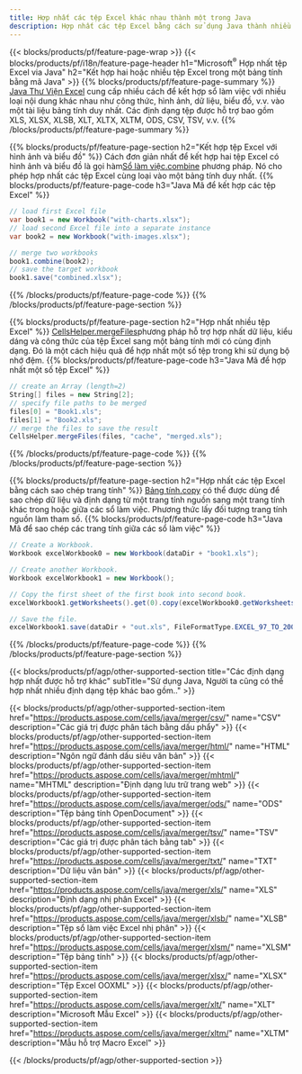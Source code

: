 ```yaml
---
title: Hợp nhất các tệp Excel khác nhau thành một trong Java
description: Hợp nhất các tệp Excel bằng cách sử dụng Java thành nhiều trang tính hoặc một trang tính. Hợp nhất, kết hợp hoặc nối các tài liệu Excel thành PDF, Hình ảnh và HTML.
---
```

{{< blocks/products/pf/feature-page-wrap >}}
{{< blocks/products/pf/i18n/feature-page-header h1="Microsoft<sup>&reg;</sup> Hợp nhất tệp Excel via Java" h2="Kết hợp hai hoặc nhiều tệp Excel trong một bảng tính bằng mã Java" >}}
{{% blocks/products/pf/feature-page-summary %}}
[Java Thư Viện Excel](/cells/vi/java/) cung cấp nhiều cách để kết hợp sổ làm việc với nhiều loại nội dung khác nhau như công thức, hình ảnh, dữ liệu, biểu đồ, v.v. vào một tài liệu bảng tính duy nhất. Các định dạng tệp được hỗ trợ bao gồm XLS, XLSX, XLSB, XLT, XLTX, XLTM, ODS, CSV, TSV, v.v.
{{% /blocks/products/pf/feature-page-summary %}}

{{% blocks/products/pf/feature-page-section h2="Kết hợp tệp Excel với hình ảnh và biểu đồ" %}}
 Cách đơn giản nhất để kết hợp hai tệp Excel có hình ảnh và biểu đồ là gọi hàm[Sổ làm việc.combine](https://reference.aspose.com/cells/java/com.aspose.cells/workbook#combine(com.aspose.cells.Workbook)) phương pháp. Nó cho phép hợp nhất các tệp Excel cùng loại vào một bảng tính duy nhất.
{{% blocks/products/pf/feature-page-code h3="Java Mã để kết hợp các tệp Excel" %}}

```cs
// load first Excel file
var book1 = new Workbook("with-charts.xlsx");
// load second Excel file into a separate instance
var book2 = new Workbook("with-images.xlsx");

// merge two workbooks
book1.combine(book2);
// save the target workbook 
book1.save("combined.xlsx");
```
{{% /blocks/products/pf/feature-page-code %}}
{{% /blocks/products/pf/feature-page-section %}}

{{% blocks/products/pf/feature-page-section h2="Hợp nhất nhiều tệp Excel" %}}
[CellsHelper.mergeFiles](https://reference.aspose.com/cells/java/com.aspose.cells/cellshelper#mergeFiles)phương pháp hỗ trợ hợp nhất dữ liệu, kiểu dáng và công thức của tệp Excel sang một bảng tính mới có cùng định dạng. Đó là một cách hiệu quả để hợp nhất một số tệp trong khi sử dụng bộ nhớ đệm.
{{% blocks/products/pf/feature-page-code h3="Java Mã để hợp nhất một số tệp Excel" %}}

```cs
// create an Array (length=2)
String[] files = new String[2];
// specify file paths to be merged
files[0] = "Book1.xls";
files[1] = "Book2.xls";
// merge the files to save the result
CellsHelper.mergeFiles(files, "cache", "merged.xls");

```
{{% /blocks/products/pf/feature-page-code %}}
{{% /blocks/products/pf/feature-page-section %}}

{{% blocks/products/pf/feature-page-section h2="Hợp nhất các tệp Excel bằng cách sao chép trang tính" %}}
[Bảng tính.copy](https://reference.aspose.com/cells/java/com.aspose.cells/worksheet#copy(com.aspose.cells.Worksheet)) có thể được dùng để sao chép dữ liệu và định dạng từ một trang tính nguồn sang một trang tính khác trong hoặc giữa các sổ làm việc. Phương thức lấy đối tượng trang tính nguồn làm tham số.
{{% blocks/products/pf/feature-page-code h3="Java Mã để sao chép các trang tính giữa các sổ làm việc" %}}

```cs
// Create a Workbook.
Workbook excelWorkbook0 = new Workbook(dataDir + "book1.xls");

// Create another Workbook.
Workbook excelWorkbook1 = new Workbook();

// Copy the first sheet of the first book into second book.
excelWorkbook1.getWorksheets().get(0).copy(excelWorkbook0.getWorksheets().get(0));

// Save the file.
excelWorkbook1.save(dataDir + "out.xls", FileFormatType.EXCEL_97_TO_2003);
```
{{% /blocks/products/pf/feature-page-code %}}
{{% /blocks/products/pf/feature-page-section %}}

{{< blocks/products/pf/agp/other-supported-section title="Các định dạng hợp nhất được hỗ trợ khác" subTitle="Sử dụng Java, Người ta cũng có thể hợp nhất nhiều định dạng tệp khác bao gồm.." >}}

{{< blocks/products/pf/agp/other-supported-section-item href="https://products.aspose.com/cells/java/merger/csv/" name="CSV" description="Các giá trị được phân tách bằng dấu phẩy" >}}
{{< blocks/products/pf/agp/other-supported-section-item href="https://products.aspose.com/cells/java/merger/html/" name="HTML" description="Ngôn ngữ đánh dấu siêu văn bản" >}}
{{< blocks/products/pf/agp/other-supported-section-item href="https://products.aspose.com/cells/java/merger/mhtml/" name="MHTML" description="Định dạng lưu trữ trang web" >}}
{{< blocks/products/pf/agp/other-supported-section-item href="https://products.aspose.com/cells/java/merger/ods/" name="ODS" description="Tệp bảng tính OpenDocument" >}}
{{< blocks/products/pf/agp/other-supported-section-item href="https://products.aspose.com/cells/java/merger/tsv/" name="TSV" description="Các giá trị được phân tách bằng tab" >}}
{{< blocks/products/pf/agp/other-supported-section-item href="https://products.aspose.com/cells/java/merger/txt/" name="TXT" description="Dữ liệu văn bản" >}}
{{< blocks/products/pf/agp/other-supported-section-item href="https://products.aspose.com/cells/java/merger/xls/" name="XLS" description="Định dạng nhị phân Excel" >}}
{{< blocks/products/pf/agp/other-supported-section-item href="https://products.aspose.com/cells/java/merger/xlsb/" name="XLSB" description="Tệp sổ làm việc Excel nhị phân" >}}
{{< blocks/products/pf/agp/other-supported-section-item href="https://products.aspose.com/cells/java/merger/xlsm/" name="XLSM" description="Tệp bảng tính" >}}
{{< blocks/products/pf/agp/other-supported-section-item href="https://products.aspose.com/cells/java/merger/xlsx/" name="XLSX" description="Tệp Excel OOXML" >}}
{{< blocks/products/pf/agp/other-supported-section-item href="https://products.aspose.com/cells/java/merger/xlt/" name="XLT" description="Microsoft Mẫu Excel" >}}
{{< blocks/products/pf/agp/other-supported-section-item href="https://products.aspose.com/cells/java/merger/xltm/" name="XLTM" description="Mẫu hỗ trợ Macro Excel" >}}

{{< /blocks/products/pf/agp/other-supported-section >}}
